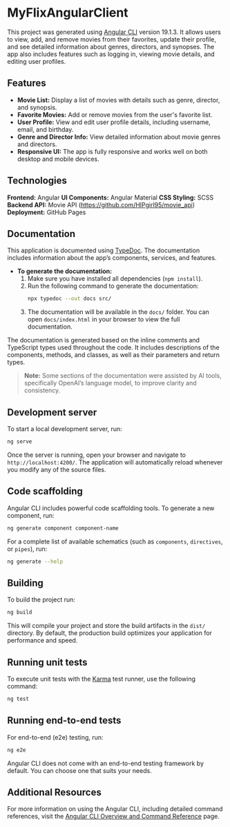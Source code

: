 # MyFlixAngularClient

This project was generated using [Angular CLI](https://github.com/angular/angular-cli) version 19.1.3. It allows users to view, add, and remove movies from their favorites, update their profile, and see detailed information about genres, directors, and synopses. The app also includes features such as logging in, viewing movie details, and editing user profiles.

## Features

- **Movie List:** Display a list of movies with details such as genre, director, and synopsis.
- **Favorite Movies:** Add or remove movies from the user's favorite list.
- **User Profile:** View and edit user profile details, including username, email, and birthday.
- **Genre and Director Info:** View detailed information about movie genres and directors.
- **Responsive UI:** The app is fully responsive and works well on both desktop and mobile devices.

## Technologies
**Frontend:** Angular
**UI Components:** Angular Material
**CSS Styling:** SCSS
**Backend API:** Movie API (https://github.com/HIPgirl95/movie_api)
**Deployment:** GitHub Pages

## Documentation

This application is documented using [TypeDoc](https://typedoc.org/). The documentation includes information about the app’s components, services, and features.

- **To generate the documentation:**
  1. Make sure you have installed all dependencies (`npm install`).
  2. Run the following command to generate the documentation:
     ```bash
     npx typedoc --out docs src/
     ```
  3. The documentation will be available in the `docs/` folder. You can open `docs/index.html` in your browser to view the full documentation.

The documentation is generated based on the inline comments and TypeScript types used throughout the code. It includes descriptions of the components, methods, and classes, as well as their parameters and return types.
> **Note:** Some sections of the documentation were assisted by AI tools, specifically OpenAI’s language model, to improve clarity and consistency.

## Development server

To start a local development server, run:

```bash
ng serve
```

Once the server is running, open your browser and navigate to `http://localhost:4200/`. The application will automatically reload whenever you modify any of the source files.

## Code scaffolding

Angular CLI includes powerful code scaffolding tools. To generate a new component, run:

```bash
ng generate component component-name
```

For a complete list of available schematics (such as `components`, `directives`, or `pipes`), run:

```bash
ng generate --help
```

## Building

To build the project run:

```bash
ng build
```

This will compile your project and store the build artifacts in the `dist/` directory. By default, the production build optimizes your application for performance and speed.

## Running unit tests

To execute unit tests with the [Karma](https://karma-runner.github.io) test runner, use the following command:

```bash
ng test
```

## Running end-to-end tests

For end-to-end (e2e) testing, run:

```bash
ng e2e
```

Angular CLI does not come with an end-to-end testing framework by default. You can choose one that suits your needs.

## Additional Resources

For more information on using the Angular CLI, including detailed command references, visit the [Angular CLI Overview and Command Reference](https://angular.dev/tools/cli) page.
